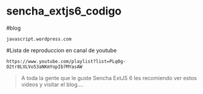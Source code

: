# sencha_extjs6_codigo

#blog 

    javascript.wordpress.com 

#Lista de reproduccion en canal de youtube

    https://www.youtube.com/playlist?list=PLq0g-O2tr8LVLVo53aNKmYopIb7MYasAW

>A toda la gente que le guste Sencha ExtJS 6 les recomiendo ver estos videos y visitar el blog....


